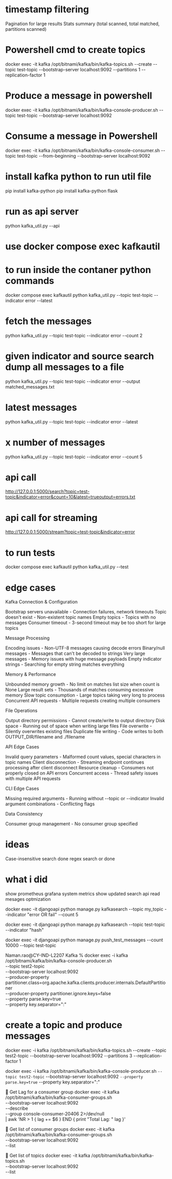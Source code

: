 # timestamp filtering
Pagination for large results
Stats summary (total scanned, total matched, partitions scanned)

# Powershell cmd to create topics
docker exec -it kafka /opt/bitnami/kafka/bin/kafka-topics.sh --create --topic 
test-topic --bootstrap-server localhost:9092 --partitions 1 --replication-factor 1

# Produce a message in powershell
docker exec -it kafka /opt/bitnami/kafka/bin/kafka-console-producer.sh --topic test-topic --bootstrap-server localhost:9092

# Consume a message in Powershell
docker exec -it kafka /opt/bitnami/kafka/bin/kafka-console-consumer.sh --topic test-topic --from-beginning --bootstrap-server localhost:9092

# install kafka python to run util file
pip install kafka-python
pip install kafka-python flask

# run as api server
python kafka_util.py --api

# use docker compose exec kafkautil

# to run inside the contaner python commands
docker compose exec kafkautil python kafka_util.py --topic test-topic --indicator error --latest

# fetch the messages 
python kafka_util.py --topic test-topic --indicator error --count 2

# given indicator and source search dump all messages to a file
python kafka_util.py --topic test-topic --indicator error --output matched_messages.txt

# latest messages
python kafka_util.py --topic test-topic --indicator error --latest


# x number of messages
python kafka_util.py --topic test-topic --indicator error --count 5

# api call
http://127.0.0.1:5000/search?topic=test-topic&indicator=error&count=10&latest=trueoutput=errors.txt

# api call for streaming
http://127.0.0.1:5000/stream?topic=test-topic&indicator=error

# to run tests
docker compose exec kafkautil python kafka_util.py --test


# edge cases
Kafka Connection & Configuration

Bootstrap servers unavailable - Connection failures, network timeouts
Topic doesn't exist - Non-existent topic names
Empty topics - Topics with no messages
Consumer timeout - 3-second timeout may be too short for large topics

Message Processing

Encoding issues - Non-UTF-8 messages causing decode errors
Binary/null messages - Messages that can't be decoded to strings
Very large messages - Memory issues with huge message payloads
Empty indicator strings - Searching for empty string matches everything

Memory & Performance

Unbounded memory growth - No limit on matches list size when count is None
Large result sets - Thousands of matches consuming excessive memory
Slow topic consumption - Large topics taking very long to process
Concurrent API requests - Multiple requests creating multiple consumers

File Operations

Output directory permissions - Cannot create/write to output directory
Disk space - Running out of space when writing large files
File overwrite - Silently overwrites existing files
Duplicate file writing - Code writes to both OUTPUT_DIR/filename and ./filename

API Edge Cases

Invalid query parameters - Malformed count values, special characters in topic names
Client disconnection - Streaming endpoint continues processing after client disconnect
Resource cleanup - Consumers not properly closed on API errors
Concurrent access - Thread safety issues with multiple API requests

CLI Edge Cases

Missing required arguments - Running without --topic or --indicator
Invalid argument combinations - Conflicting flags

Data Consistency

Consumer group management - No consumer group specified


# ideas

Case-insensitive search done
regex search or done


# what i did 
show prometheus grafana system metrics
show updated search api
read mesages optmization

docker exec -it djangoapi python manage.py kafkasearch --topic my_topic --indicator "error OR fail" --count 5


docker exec -it djangoapi python manage.py kafkasearch --topic test-topic --indicator "hash" 

docker exec -it djangoapi python manage.py push_test_messages --count 10000 --topic test-topic

Naman.rao@CY-IND-L2207 Kafka % docker exec -i kafka \
  /opt/bitnami/kafka/bin/kafka-console-producer.sh \
  --topic test2-topic \
  --bootstrap-server localhost:9092 \
  --producer-property partitioner.class=org.apache.kafka.clients.producer.internals.DefaultPartitioner \
  --producer-property partitioner.ignore.keys=false \
  --property parse.key=true \
  --property key.separator=":"

# create a topic and produce messages
docker exec -i kafka /opt/bitnami/kafka/bin/kafka-topics.sh --create --topic test2-topic --bootstrap-server localhost:9092 --partitions 3 --replication-factor 1


docker exec -i kafka /opt/bitnami/kafka/bin/kafka-console-producer.sh `
  --topic test2-topic `
  --bootstrap-server localhost:9092 `
  --property parse.key=true `
  --property key.separator=":" 

🔹 Get Lag for a consumer group
docker exec -it kafka /opt/bitnami/kafka/bin/kafka-consumer-groups.sh \
  --bootstrap-server localhost:9092 \
  --describe \
  --group console-consumer-20406 2>/dev/null \
  | awk 'NR > 1 { lag += $6 } END { print "Total Lag: " lag }'

🔹 Get list of consumer groups
docker exec -it kafka /opt/bitnami/kafka/bin/kafka-consumer-groups.sh \
  --bootstrap-server localhost:9092 \
  --list

🔹 Get list of topics
docker exec -it kafka /opt/bitnami/kafka/bin/kafka-topics.sh \
  --bootstrap-server localhost:9092 \
  --list